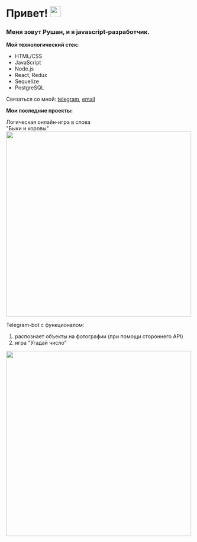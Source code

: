 # Привет! <img src="https://samafricaonline.com/sam_pay/public/assets/images/wave.gif" width="29px"/>


### Меня зовут Рушан, и я javascript-разработчик.

**Мой технологический стек:**
* HTML/CSS
* JavaScript
* Node.js
* React, Redux
* Sequelize
* PostgreSQL

Связаться со мной: [telegram](https://t.me/Rushan_Bil), [email](Rushan.bil@gmail.com)

**Мои последние проекты:**

Логическая онлайн-игра в слова <br>
"Быки и коровы"<br>
<img src="https://user-images.githubusercontent.com/95147567/158383588-935ed7b7-f7a1-4670-9c07-dffe8cdcec58.gif" width="500px"/>

Telegram-bot с функционалом:<br>
1. распознает объекты на фотографии (при помощи стороннего API)
2. игра "Угадай число"
<img src="https://user-images.githubusercontent.com/95147567/158379394-a77728db-e21c-49db-a03b-7134131b3bf9.gif" width="500px"/>
